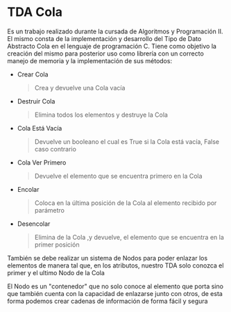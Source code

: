 # TDA Cola
Es un trabajo realizado durante la cursada de Algoritmos y Programación II.
El mismo consta de la implementación y desarrollo del Tipo de Dato Abstracto Cola en el lenguaje de programación C. 
Tiene como objetivo la creación del mismo para posterior uso como librería con un correcto manejo de memoria y la implementación de sus métodos:

 - Crear Cola
     > Crea y devuelve una Cola vacía

 - Destruir Cola
    >Elimina todos los elementos y destruye la Cola
    
 - Cola Está Vacía
    >Devuelve un booleano el cual es True si la Cola está vacía, False caso contrario
    
 - Cola Ver Primero
   > Devuelve el elemento que se encuentra primero en la Cola
 
 - Encolar
   > Coloca en la última posición de la Cola al elemento recibido por parámetro

 - Desencolar
   > Elimina de la Cola ,y devuelve, el elemento que se encuentra en la primer posición
  
También se debe realizar un sistema de Nodos para poder enlazar los elementos de manera tal que, en los atributos, nuestro TDA solo conozca el primer y el ultimo Nodo de la Cola

El Nodo es un "contenedor" que no solo conoce al elemento que porta sino que también cuenta con la capacidad de enlazarse junto con otros, de esta forma podemos crear cadenas de información de forma fácil y segura
